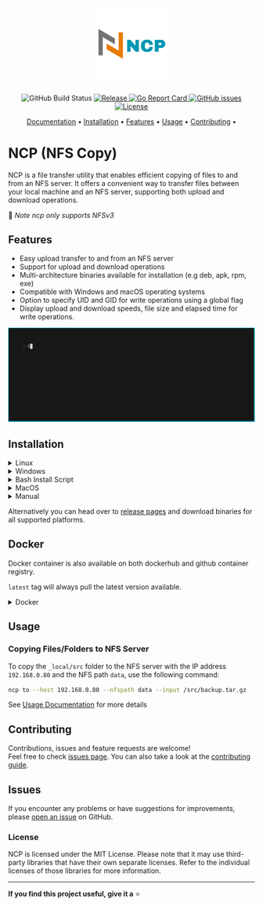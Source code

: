 <h2 align="center">
  <p align="center"><img width=30% src="./.github/img/logo.png"></p>
</h2>
<p align="center">
  <img alt="GitHub Build Status" src="https://img.shields.io/github/actions/workflow/status/kha7iq/ncp/build.yml?label=Build">
   <a href="https://github.com/kha7iq/ncp/releases">
   <img alt="Release" src="https://img.shields.io/github/v/release/kha7iq/ncp?label=Release">
   <a href="https://goreportcard.com/report/github.com/kha7iq/ncp">
   <img alt="Go Report Card" src="https://goreportcard.com/badge/github.com/kha7iq/ncp">
   <a href="#">
   <a href="https://github.com/kha7iq/ncp/issues">
   <img alt="GitHub issues" src="https://img.shields.io/github/issues/kha7iq/ncp?style=flat-square&logo=github&logoColor=white">
   <a href="https://github.com/kha7iq/ncp/blob/master/LICENSE">
   <img alt="License" src="https://img.shields.io/github/license/kha7iq/ncp">
</p>

<p align="center">
  <a href="https://ncp.lmno.pk">Documentation</a> •
  <a href="#installation">Installation</a> •
  <a href="#features">Features</a> •
  <a href="#usage">Usage</a> •
  <a href="#contributing">Contributing</a> •
</p>

# NCP (NFS Copy)

NCP is a file transfer utility that enables efficient copying of files to and from an NFS server. It offers a convenient way to transfer files between your local machine and an NFS server, supporting both upload and download operations.

:loudspeaker: *Note ncp only supports NFSv3*

## Features

- Easy upload transfer to and from an NFS server
- Support for upload and download operations
- Multi-architecture binaries available for installation (e.g deb, apk, rpm, exe)
- Compatible with Windows and macOS operating systems
- Option to specify UID and GID for write operations using a global flag
- Display upload and download speeds, file size and elapsed time for write operations.

<img alt="NCP" src="./.github/img/ncp.gif" width="800" />


## Installation


<details>
    <summary>Linux</summary>

```bash
# DEB
export NCP_VERSION="0.1.1"
wget -q https://github.com/kha7iq/ncp/releases/download/v${NCP_VERSION}/ncp_amd64.deb
sudo dpkg -i ncp_amd64.deb
# RPM
sudo rpm -i ncp_amd64.rpm
```
- AUR
```bash
yay -S ncp-bin

pamac install ncp-bin
```

</details>

<details>
    <summary>Windows</summary>

```bash
scoop bucket add ncp https://github.com/kha7iq/scoop-bucket.git
scoop install ncp
```
</details>

<details>
    <summary>Bash Install Script</summary>


By default, ncp is going to be installed at `/usr/bin/`. Sudo privileges are required for this operation.

If you would like to provide a custom install path, you can do so as an input to the script. 
For example, you can run `./install.sh $HOME/bin` to install ncp in the specified directory.

```bash
curl -s https://raw.githubusercontent.com/kha7iq/ncp/master/install.sh | sudo sh
```
or
```bash
curl -sL https://bit.ly/installncp | sudo sh
```

</details>

<details>
    <summary>MacOS</summary>

```bash
brew install kha7iq/tap/ncp
```
</details>

<details>
    <summary>Manual</summary>

```bash
# Chose desired version
export NCP_VERSION="0.1.1"
wget -q https://github.com/kha7iq/ncp/releases/download/v${NCP_VERSION}/ncp_linux_amd64.tar.gz && \
tar -xf ncp_linux_amd64.tar.gz && \
chmod +x ncp && \
sudo mv ncp /usr/local/bin/.
```
</details>

Alternatively you can head over to [release pages](https://github.com/kha7iq/ncp/releases)
and download binaries for all supported platforms.

## Docker

Docker container is also available on both dockerhub and github container registry.

`latest` tag will always pull the latest version available.
<details>
    <summary>Docker</summary>

```bash
docker pull khaliq/ncp:latest
```
```bash
docker pull ghcr.io/kha7iq/ncp:latest
```

- Run

```bash
docker run khaliq/ncp:latest
```
</details>

## Usage

### Copying Files/Folders to NFS Server

To copy the `_local/src` folder to the NFS server with the IP address `192.168.0.80` and the NFS path `data`, use the following command:
```bash
ncp to --host 192.168.0.80 --nfspath data --input /src/backup.tar.gz
```
See [Usage Documentation](https://ncp.lmno.pk/02-usage/) for more details

## Contributing

Contributions, issues and feature requests are welcome!<br/>Feel free to check
[issues page](https://github.com/kha7iq/ncp/issues). You can also take a look
at the [contributing guide](https://github.com/kha7iq/ncp/blob/master/CONTRIBUTING.md).

## Issues

If you encounter any problems or have suggestions for improvements, please [open an issue](https://github.com/username/repo/issues) on GitHub.

### License

NCP is licensed under the MIT License. Please note that it may use third-party libraries that have their own separate licenses. Refer to the individual licenses of those libraries for more information.

---
**If you find this project useful, give it a**  ⭐️
